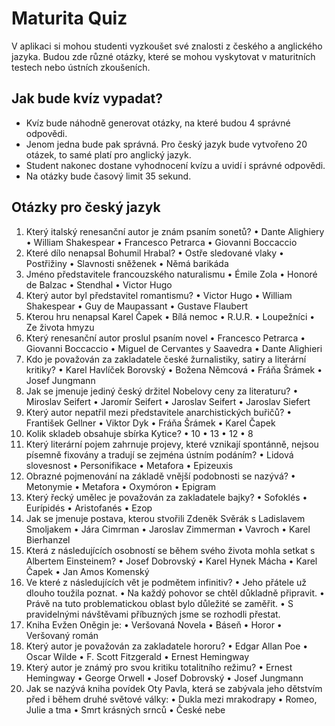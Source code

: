 # Maturita Quiz
V aplikaci si mohou studenti vyzkoušet své znalosti z českého a anglického jazyka. Budou zde různé otázky, které se mohou vyskytovat v maturitních testech nebo ústních zkoušeních.
## Jak bude kvíz vypadat?
- Kvíz bude náhodně generovat otázky, na které budou 4 správné odpovědi. 
- Jenom jedna bude pak správná. Pro český jazyk bude vytvořeno 20 otázek, to samé platí pro anglický jazyk.
-  Student nakonec dostane vyhodnocení kvízu a  uvidí i správné odpovědi. 
-  Na otázky bude časový limit 35 sekund.
## Otázky pro český jazyk
1.	Který italský renesanční autor je znám psaním sonetů?
  •	Dante Alighiery
  •	William Shakespear
  •	Francesco Petrarca
  •	Giovanni Boccaccio
2.	Které dílo nenapsal Bohumil Hrabal?
  •	Ostře sledované vlaky
  •	Postřižiny
  •	Slavnosti sněženek
  •	Němá barikáda
3.	Jméno představitele francouzského naturalismu
•	Émile Zola
•	Honoré de Balzac
•	Stendhal
•	Victor Hugo
4.	Který autor byl představitel romantismu?
•	Victor Hugo
•	William Shakespear
•	Guy de Maupassant
•	Gustave Flaubert
5.	Kterou hru nenapsal Karel Čapek
•	Bílá nemoc
•	R.U.R.
•	Loupežníci
•	Ze života hmyzu
6.	Který renesanční autor proslul psaním novel
•	Francesco Petrarca
•	Giovanni Boccaccio
•	Miguel de Cervantes y Saavedra
•	Dante Alighieri
7.	Kdo je považován za zakladatele české žurnalistiky, satiry a literární kritiky?
•	Karel Havlíček Borovský
•	Božena Němcová
•	Fráňa Šrámek
•	Josef Jungmann
8.	Jak se jmenuje jediný český držitel Nobelovy ceny za literaturu?
•	Miroslav Seifert
•	Jaromír Seifert
•	Jaroslav Seifert
•	Jaroslav Siefert
9.	Který autor nepatřil mezi představitele anarchistických buřičů?
•	František Gellner
•	Viktor Dyk
•	Fráňa Šrámek
•	Karel Čapek
10.	Kolik skladeb obsahuje sbírka Kytice?
•	10
•	13
•	12
•	8
11.	Který literární pojem zahrnuje projevy, které vznikají spontánně, nejsou písemně fixovány a tradují se zejména ústním podáním?
•	Lidová slovesnost
•	Personifikace
•	Metafora
•	Epizeuxis
12.	Obrazné pojmenování na základě vnější podobnosti se nazývá?
•	Metonymie
•	Metafora
•	Oxymóron
•	Epigram
13.	Který řecký umělec je považován za zakladatele bajky?
•	Sofoklés
•	Eurípidés
•	Aristofanés
•	Ezop
14.	Jak se jmenuje postava, kterou stvořili Zdeněk Svěrák s Ladislavem Smoljakem
•	Jára Cimrman
•	Jaroslav Zimmerman
•	Vavroch
•	Karel Bierhanzel
15.	Která z následujících osobností se během svého života mohla setkat s Albertem Einsteinem?
•	Josef Dobrovský
•	Karel Hynek Mácha
•	Karel Čapek
•	Jan Amos Komenský
16.	Ve které z následujících vět je podmětem infinitiv?
•	Jeho přátele už dlouho toužila poznat.
•	Na každý pohovor se chtěl důkladně připravit.
•	Právě na tuto problematickou oblast bylo důležité se zaměřit.
•	S pravidelnými návštěvami příbuzných jsme se rozhodli přestat.
17.	Kniha Evžen Oněgin je:
•	Veršovaná Novela
•	Báseň
•	Horor
•	Veršovaný román
18.	Který autor je považován za zakladatele hororu?
•	Edgar Allan Poe
•	Oscar Wilde
•	F. Scott Fitzgerald
•	Ernest Hemingway
19.	Který autor je známý pro svou kritiku totalitního režimu?
•	Ernest Hemingway
•	George Orwell
•	Josef Dobrovský
•	Josef Jungmann
20.	Jak se nazývá kniha povídek Oty Pavla, která se zabývala jeho dětstvím před i během druhé světové války:
•	Dukla mezi mrakodrapy
•	Romeo, Julie a tma
•	Smrt krásných srnců
•	České nebe
